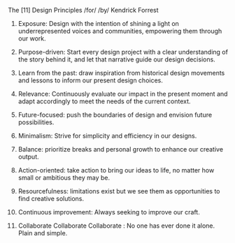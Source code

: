 The [11]
Design Principles   /for/    /by/   Kendrick Forrest


1. Exposure: Design with the intention of shining a light on underrepresented voices and communities, empowering them through our work.

2. Purpose-driven: Start every design project with a clear understanding of the story behind it, and let that narrative guide our design decisions.

3. Learn from the past: draw inspiration from historical design movements and lessons to inform our present design choices.

4. Relevance: Continuously evaluate our impact in the present moment and adapt accordingly to meet the needs of the current context.

5. Future-focused: push the boundaries of design and envision future possibilities.

6. Minimalism: Strive for simplicity and efficiency in our designs.

7. Balance: prioritize breaks and personal growth to enhance our creative output.

8. Action-oriented: take action to bring our ideas to life, no matter how small or ambitious they may be.

9. Resourcefulness: limitations exist but we see them as opportunities to find creative solutions.

10. Continuous improvement: Always seeking to improve our craft.

11. Collaborate Collaborate Collaborate : No one has ever done it alone. Plain and simple.